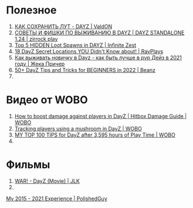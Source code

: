 # Полезное
1. [КАК СОХРАНИТЬ ЛУТ - DAYZ | ValdON](https://www.youtube.com/watch?v=XV8q3lntLL4)
2. [СОВЕТЫ И ФИШКИ ПО ВЫЖИВАНИЮ В DAYZ | DAYZ STANDALONE 1.24 | zirrock play](https://www.youtube.com/watch?v=6wCRst7L-mw)
3. [Top 5 HIDDEN Loot Spawns in DAYZ | Infinite Zest](https://www.youtube.com/watch?v=oaVSaNC-dUI)
4. [18 DayZ Secret Locations YOU Didn't Know about! | RavPlays](https://www.youtube.com/watch?v=lOA2VKohUgA)
5. [Как выживать новичку в Dayz - как быть лучше в pvp Дейз в 2021 году | Жека Причер](https://www.youtube.com/watch?v=46qeZDcIGHU)
6. [50+ DayZ Tips and Tricks for BEGINNERS in 2022 | Beanz](https://www.youtube.com/watch?v=uUTbYqV3nFc)
7. 

# Видео от WOBO
1. [How to boost damage against players in DayZ | Hitbox Damage Guide | WOBO](https://www.youtube.com/watch?v=ypjbrkkUFPQ)
2. [Tracking players using a mushroom in DayZ | WOBO](https://www.youtube.com/watch?v=4UW1NPLgI5o)
3. [MY TOP 100 TIPS for DayZ after 3,595 hours of Play Time | WOBO](https://www.youtube.com/watch?v=Z8CD3aez6Oo)
4. 

# Фильмы
1. [WAR! - DayZ (Movie) | JLK](https://www.youtube.com/watch?v=G3rXsSG5gFg)
2. 



[My 2015 - 2021 Experience | PolishedGuy](https://www.youtube.com/watch?v=ORlk6ZndXVg)
